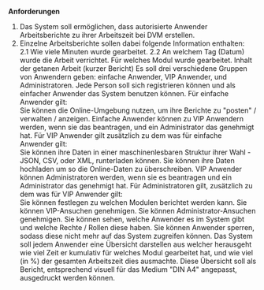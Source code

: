 **Anforderungen**  
1. Das System soll ermöglichen, dass autorisierte Anwender Arbeitsberichte zu ihrer Arbeitszeit bei DVM erstellen.
2. Einzelne Arbeitsberichte sollen dabei folgende Information enthalten: 	
  2.1 Wie viele Minuten wurde gearbeitet.
  2.2 An welchem Tag (Datum) wurde die Arbeit verrichtet.
Für welches Modul wurde gearbeitet.
Inhalt der getanen Arbeit (kurzer Bericht)
Es soll drei verschiedene Gruppen von Anwendern geben: einfache Anwender, VIP Anwender, und Administratoren.
Jede Person soll sich registrieren können und als einfacher Anwender das System benutzen können.
Für einfache Anwender gilt: 	
Sie können die Online-Umgebung nutzen, um ihre Berichte zu "posten" / verwalten / anzeigen.
Einfache Anwender können zu VIP Anwendern werden, wenn sie das beantragen, und ein Administrator das genehmigt hat.
Für VIP Anwender gilt zusätzlich zu dem was für einfache Anwender gilt: 	
Sie können ihre Daten in einer maschinenlesbaren Struktur ihrer Wahl - JSON, CSV, oder XML, runterladen können.
Sie können ihre Daten hochladen um so die Online-Daten zu überschreiben.
VIP Anwender können Administratoren werden, wenn sie es beantragen und ein Administrator das genehmigt hat.
Für Administratoren gilt, zusätzlich zu dem was für VIP Anwender gilt: 	
Sie können festlegen zu welchen Modulen berichtet werden kann.
Sie können VIP-Ansuchen genehmigen.
Sie können Administrator-Ansuchen genehmigen.
Sie können sehen, welche Anwender es im System gibt und welche Rechte / Rollen diese haben.
Sie können Anwender sperren, sodass diese nicht mehr auf das System zugreifen können.
Das System soll jedem Anwender eine Übersicht darstellen aus welcher herausgeht wie viel Zeit er kumulativ für welches Modul gearbeitet hat, und wie viel (in %) der gesamten Arbeitszeit dies ausmachte. Diese Übersicht soll als Bericht, entsprechend visuell für das Medium "DIN A4" angepasst, ausgedruckt werden können.
